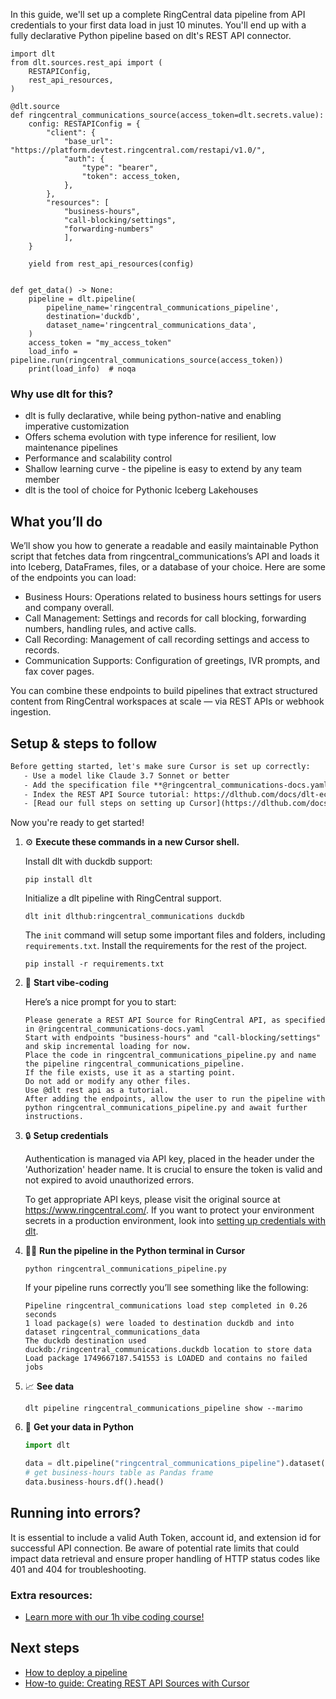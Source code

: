 In this guide, we'll set up a complete RingCentral data pipeline from API credentials to your first data load in just 10 minutes. You'll end up with a fully declarative Python pipeline based on dlt's REST API connector.

```python-outcome
import dlt
from dlt.sources.rest_api import (
    RESTAPIConfig,
    rest_api_resources,
)

@dlt.source
def ringcentral_communications_source(access_token=dlt.secrets.value):
    config: RESTAPIConfig = {
        "client": {
            "base_url": "https://platform.devtest.ringcentral.com/restapi/v1.0/",
            "auth": {
                "type": "bearer",
                "token": access_token,
            },
        },
        "resources": [
            "business-hours",
            "call-blocking/settings",
            "forwarding-numbers"
            ],
    }

    yield from rest_api_resources(config)


def get_data() -> None:
    pipeline = dlt.pipeline(
        pipeline_name='ringcentral_communications_pipeline',
        destination='duckdb',
        dataset_name='ringcentral_communications_data', 
    )
    access_token = "my_access_token"
    load_info = pipeline.run(ringcentral_communications_source(access_token))
    print(load_info)  # noqa
```

### Why use dlt for this?

- dlt is fully declarative, while being python-native and enabling imperative customization
- Offers schema evolution with type inference for resilient, low maintenance pipelines
- Performance and scalability control
- Shallow learning curve - the pipeline is easy to extend by any team member
- dlt is the tool of choice for Pythonic Iceberg Lakehouses

## What you’ll do

We’ll show you how to generate a readable and easily maintainable Python script that fetches data from ringcentral_communications’s API and loads it into Iceberg, DataFrames, files, or a database of your choice. Here are some of the endpoints you can load:

- Business Hours: Operations related to business hours settings for users and company overall.
- Call Management: Settings and records for call blocking, forwarding numbers, handling rules, and active calls.
- Call Recording: Management of call recording settings and access to records.
- Communication Supports: Configuration of greetings, IVR prompts, and fax cover pages.

You can combine these endpoints to build pipelines that extract structured content from RingCentral workspaces at scale — via REST APIs or webhook ingestion.

## Setup & steps to follow

```default
Before getting started, let's make sure Cursor is set up correctly:
   - Use a model like Claude 3.7 Sonnet or better
   - Add the specification file **@ringcentral_communications-docs.yaml** as context
   - Index the REST API Source tutorial: https://dlthub.com/docs/dlt-ecosystem/verified-sources/rest_api/ and add it to context as **@dlt rest api**
   - [Read our full steps on setting up Cursor](https://dlthub.com/docs/dlt-ecosystem/llm-tooling/cursor-restapi#23-configuring-cursor-with-documentation)
```

Now you're ready to get started! 

1. ⚙️ **Execute these commands in a new Cursor shell.**
    
    Install dlt with duckdb support:
    ```shell
    pip install dlt
    ```

    Initialize a dlt pipeline with RingCentral support.
    ```shell
    dlt init dlthub:ringcentral_communications duckdb
    ```

    The `init` command will setup some important files and folders, including `requirements.txt`. Install the requirements for the rest of the project.
    ```shell
    pip install -r requirements.txt
    ```
    
2. 🤠 **Start vibe-coding**
    
    Here’s a nice prompt for you to start: 
    
    ```prompt
    Please generate a REST API Source for RingCentral API, as specified in @ringcentral_communications-docs.yaml 
    Start with endpoints "business-hours" and "call-blocking/settings" and skip incremental loading for now. 
    Place the code in ringcentral_communications_pipeline.py and name the pipeline ringcentral_communications_pipeline. 
    If the file exists, use it as a starting point. 
    Do not add or modify any other files. 
    Use @dlt rest api as a tutorial. 
    After adding the endpoints, allow the user to run the pipeline with python ringcentral_communications_pipeline.py and await further instructions.
    ```

    
3. 🔒 **Setup credentials** 
    
    Authentication is managed via API key, placed in the header under the 'Authorization' header name. It is crucial to ensure the token is valid and not expired to avoid unauthorized errors.
    
    To get appropriate API keys, please visit the original source at https://www.ringcentral.com/.
    If you want to protect your environment secrets in a production environment, look into [setting up credentials with dlt](https://dlthub.com/docs/walkthroughs/add_credentials).
    
4. 🏃‍♀️ **Run the pipeline in the Python terminal in Cursor**
    
    ```shell
    python ringcentral_communications_pipeline.py
    ```
    
    If your pipeline runs correctly you’ll see something like the following:
    
    ```shell
    Pipeline ringcentral_communications load step completed in 0.26 seconds
    1 load package(s) were loaded to destination duckdb and into dataset ringcentral_communications_data
    The duckdb destination used duckdb:/ringcentral_communications.duckdb location to store data
    Load package 1749667187.541553 is LOADED and contains no failed jobs
    ```
    
5. 📈 **See data**
    
    ```shell
    dlt pipeline ringcentral_communications_pipeline show --marimo
    ```
    
6. 🐍 **Get your data in Python**
    
    ```python
    import dlt

   data = dlt.pipeline("ringcentral_communications_pipeline").dataset()
   # get business-hours table as Pandas frame
   data.business-hours.df().head()
    ```

## Running into errors?

It is essential to include a valid Auth Token, account id, and extension id for successful API connection. Be aware of potential rate limits that could impact data retrieval and ensure proper handling of HTTP status codes like 401 and 404 for troubleshooting.

### Extra resources:

- [Learn more with our 1h vibe coding course!](https://www.youtube.com/watch?v=GGid70rnJuM)

## Next steps

- [How to deploy a pipeline](https://dlthub.com/docs/walkthroughs/deploy-a-pipeline)
- [How-to guide: Creating REST API Sources with Cursor](https://dlthub.com/docs/dlt-ecosystem/llm-tooling/cursor-restapi)